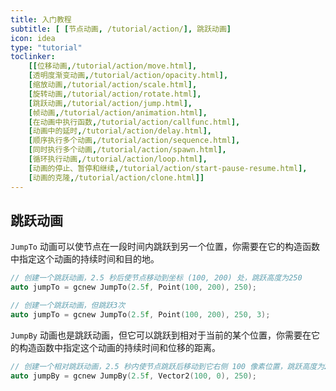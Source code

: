 ```yaml
---
title: 入门教程
subtitle: [ [节点动画, /tutorial/action/], 跳跃动画]
icon: idea
type: "tutorial"
toclinker: 
    [[位移动画,/tutorial/action/move.html],
    [透明度渐变动画,/tutorial/action/opacity.html],
    [缩放动画,/tutorial/action/scale.html],
    [旋转动画,/tutorial/action/rotate.html],
    [跳跃动画,/tutorial/action/jump.html],
    [帧动画,/tutorial/action/animation.html],
    [在动画中执行函数,/tutorial/action/callfunc.html],
    [动画中的延时,/tutorial/action/delay.html],
    [顺序执行多个动画,/tutorial/action/sequence.html],
    [同时执行多个动画,/tutorial/action/spawn.html],
    [循环执行动画,/tutorial/action/loop.html],
    [动画的停止、暂停和继续,/tutorial/action/start-pause-resume.html],
    [动画的克隆,/tutorial/action/clone.html]]
---
```

## 跳跃动画

`JumpTo` 动画可以使节点在一段时间内跳跃到另一个位置，你需要在它的构造函数中指定这个动画的持续时间和目的地。

```cpp
// 创建一个跳跃动画，2.5 秒后使节点移动到坐标 (100, 200) 处，跳跃高度为250
auto jumpTo = gcnew JumpTo(2.5f, Point(100, 200), 250);

// 创建一个跳跃动画，但跳跃3次
auto jumpTo = gcnew JumpTo(2.5f, Point(100, 200), 250, 3);
```

`JumpBy` 动画也是跳跃动画，但它可以跳跃到相对于当前的某个位置，你需要在它的构造函数中指定这个动画的持续时间和位移的距离。

```cpp
// 创建一个相对跳跃动画，2.5 秒内使节点跳跃后移动到它右侧 100 像素位置，跳跃高度为250
auto jumpBy = gcnew JumpBy(2.5f, Vector2(100, 0), 250);
```

